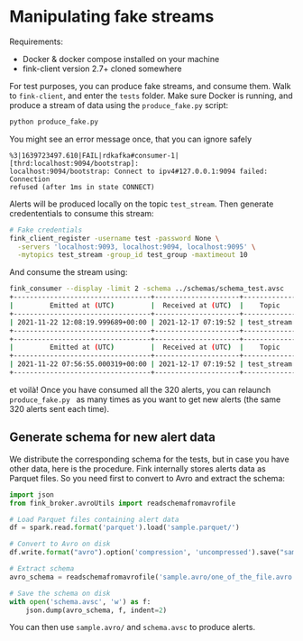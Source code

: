# Manipulating fake streams

Requirements:

* Docker & docker compose installed on your machine
* fink-client version 2.7+ cloned somewhere

For test purposes, you can produce fake streams, and consume them. Walk to `fink-client`, and enter the `tests` folder. Make sure Docker is running, and produce a stream of data using the `produce_fake.py` script:

```bash
python produce_fake.py
```

You might see an error message once, that you can ignore safely

```
%3|1639723497.610|FAIL|rdkafka#consumer-1| [thrd:localhost:9094/bootstrap]: 
localhost:9094/bootstrap: Connect to ipv4#127.0.0.1:9094 failed: Connection 
refused (after 1ms in state CONNECT)
```

Alerts will be produced locally on the topic `test_stream`. Then generate credententials to consume this stream:

```bash
# Fake credentials
fink_client_register -username test -password None \
  -servers 'localhost:9093, localhost:9094, localhost:9095' \
  -mytopics test_stream -group_id test_group -maxtimeout 10
```

And consume the stream using:

```bash
fink_consumer --display -limit 2 -schema ../schemas/schema_test.avsc
+----------------------------------+---------------------+-------------+--------------+-----------+----------+
|         Emitted at (UTC)         |  Received at (UTC)  |    Topic    |   objectId   |  Simbad   | RF score |
+----------------------------------+---------------------+-------------+--------------+-----------+----------+
| 2021-11-22 12:08:19.999689+00:00 | 2021-12-17 07:19:52 | test_stream | ZTF18aazhkti | Seyfert_2 |   0.0    |
+----------------------------------+---------------------+-------------+--------------+-----------+----------+
+----------------------------------+---------------------+-------------+--------------+---------+----------+
|         Emitted at (UTC)         |  Received at (UTC)  |    Topic    |   objectId   | Simbad  | RF score |
+----------------------------------+---------------------+-------------+--------------+---------+----------+
| 2021-11-22 07:56:55.000319+00:00 | 2021-12-17 07:19:52 | test_stream | ZTF18actxdmj | BlueSG* |  0.046   |
+----------------------------------+---------------------+-------------+--------------+---------+----------+
```

et voilà! Once you have consumed all the 320 alerts, you can relaunch `produce_fake.py ` as many times as you want to get new alerts (the same 320 alerts sent each time). 

## Generate schema for new alert data

We distribute the corresponding schema for the tests, but in case you have other data, here is the procedure. Fink internally stores alerts data as Parquet files. So you need first to convert to Avro and extract the schema:

```python
import json
from fink_broker.avroUtils import readschemafromavrofile

# Load Parquet files containing alert data
df = spark.read.format('parquet').load('sample.parquet/')

# Convert to Avro on disk
df.write.format("avro").option('compression', 'uncompressed').save("sample.avro")

# Extract schema
avro_schema = readschemafromavrofile('sample.avro/one_of_the_file.avro')

# Save the schema on disk
with open('schema.avsc', 'w') as f:
	json.dump(avro_schema, f, indent=2)
```

You can then use `sample.avro/` and `schema.avsc` to produce alerts.